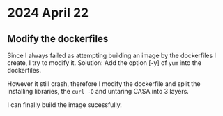 # 2024 April 22
## Modify the dockerfiles
Since I always failed as attempting building an image by the dockerfiles I create, I try to modify it. 
Solution: 
Add the option [-y] of `yum` into the dockerfiles. 

However it still crash, therefore I modify the dockerfile and split the installing libraries, the `curl -O` and untaring CASA into 3 layers. 

I can finally build the image sucessfully. 

## 


